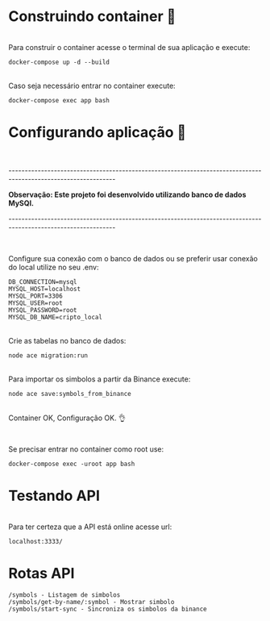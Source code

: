 # Construindo container 🐋

<br>
Para construir o container acesse o terminal de sua aplicação e execute:

```
docker-compose up -d --build
```

<br>
Caso seja necessário entrar no container execute:

```
docker-compose exec app bash
```

# Configurando aplicação 🤖

<br>
<p>---------------------------------------------------------------------------------------------------------------</p>
<strong>Observação: Este projeto foi desenvolvido utilizando banco de dados MySQl.</strong>
<p>---------------------------------------------------------------------------------------------------------------</p>
<br>

Configure sua conexão com o banco de dados ou se preferir usar conexão do local utilize no seu .env:

```
DB_CONNECTION=mysql
MYSQL_HOST=localhost
MYSQL_PORT=3306
MYSQL_USER=root
MYSQL_PASSWORD=root
MYSQL_DB_NAME=cripto_local
```

<br>
Crie as tabelas no banco de dados:

```
node ace migration:run
```

<br>
Para importar os simbolos a partir da Binance execute:

```
node ace save:symbols_from_binance
```

<br>
Container OK, Configuração OK. 👌
<br>

#

Se precisar entrar no container como root use:

```
docker-compose exec -uroot app bash
```

# Testando API

<br>
Para ter certeza que a API está online acesse url:

```
localhost:3333/
```

# Rotas API

```
/symbols - Listagem de simbolos
/symbols/get-by-name/:symbol - Mostrar simbolo
/symbols/start-sync - Sincroniza os simbolos da binance
```
